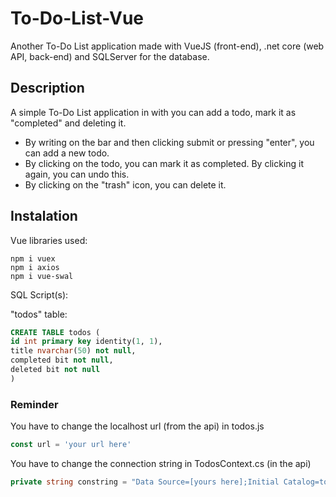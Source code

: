 # To-Do-List-Vue

Another To-Do List application made with VueJS (front-end), .net core (web API, back-end) and SQLServer for the database.

## Description

A simple To-Do List application in with you can add a todo, mark it as "completed" and deleting it.

- By writing on the bar and then clicking submit or pressing "enter", you can add a new todo.
- By clicking on the todo, you can mark it as completed. By clicking it again, you can undo this.
- By clicking on the "trash" icon, you can delete it.

## Instalation

Vue libraries used:

```
npm i vuex
npm i axios
npm i vue-swal
```

SQL Script(s):

"todos" table:
```sql
CREATE TABLE todos (
id int primary key identity(1, 1),
title nvarchar(50) not null,
completed bit not null,
deleted bit not null
)
```

### Reminder

You have to change the localhost url (from the api) in todos.js
```javascript
const url = 'your url here'
```

You have to change the connection string in TodosContext.cs (in the api)
```csharp
private string constring = "Data Source=[yours here];Initial Catalog=todo;Integrated Security=True";
```
